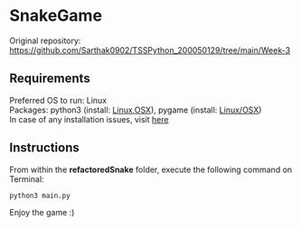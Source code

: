# SnakeGame
Original repository: https://github.com/Sarthak0902/TSSPython_200050129/tree/main/Week-3

## Requirements
Preferred OS to run: Linux  
Packages: python3 (install: [Linux](https://docs.python-guide.org/starting/install3/linux/),[OSX](https://docs.python-guide.org/starting/install3/osx/)), pygame (install: [Linux/OSX](https://www.pygame.org/wiki/GettingStarted))  
In case of any installation issues, visit [here](https://github.com/wncc/TSS-2021/tree/main/Python%20%26%20its%20Applications/Week-3#setting-up-pygame)

## Instructions
From within the **refactoredSnake** folder, execute the following command on Terminal:
```
python3 main.py
```
Enjoy the game :)